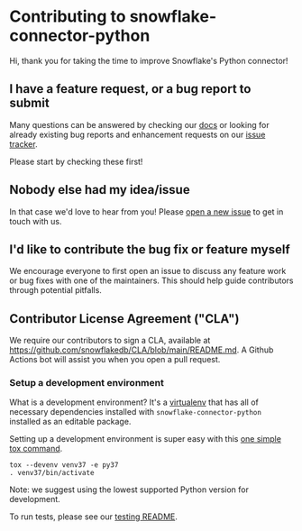 # Contributing to snowflake-connector-python

Hi, thank you for taking the time to improve Snowflake's Python connector!

## I have a feature request, or a bug report to submit

Many questions can be answered by checking our [docs](https://docs.snowflake.com/) or looking for already existing bug reports and enhancement requests on our [issue tracker](https://github.com/snowflakedb/snowflake-connector-python/issues).

Please start by checking these first!

## Nobody else had my idea/issue

In that case we'd love to hear from you!
Please [open a new issue](https://github.com/snowflakedb/snowflake-connector-python/issues/new/choose) to get in touch with us.

## I'd like to contribute the bug fix or feature myself

We encourage everyone to first open an issue to discuss any feature work or bug fixes with one of the maintainers.
This should help guide contributors through potential pitfalls.

## Contributor License Agreement ("CLA")

We require our contributors to sign a CLA, available at https://github.com/snowflakedb/CLA/blob/main/README.md. A Github Actions bot will assist you when you open a pull request.

### Setup a development environment

What is a development environment? It's a [virtualenv](https://virtualenv.pypa.io) that has all of necessary
dependencies installed with `snowflake-connector-python` installed as an editable package.

Setting up a development environment is super easy with this [one simple tox command](https://tox.wiki/en/legacy/example/devenv.html).

```shell
tox --devenv venv37 -e py37
. venv37/bin/activate
```

Note: we suggest using the lowest supported Python version for development.

To run tests, please see our [testing README](test/README.md).
